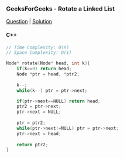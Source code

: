 ### GeeksForGeeks - Rotate a Linked List

[Question](https://practice.geeksforgeeks.org/problems/rotate-a-linked-list/1/)
| [Solution](https://practice.geeksforgeeks.org/viewSol.php?subId=9bdf092d25102b3b073f7ec4abcc3a3b&pid=700023&user=amanguptarkg6)

#### C++
```c++
// Time Complexity: O(n)
// Space Complexity: O(1)

Node* rotate(Node* head, int k){
    if(k==0) return head;
    Node *ptr = head, *ptr2;
    
    k--;
    while(k--) ptr = ptr->next;

    if(ptr->next==NULL) return head;
    ptr2 = ptr->next;
    ptr->next = NULL;
    
    ptr = ptr2;
    while(ptr->next!=NULL) ptr = ptr->next;
    ptr->next = head;
    
    return ptr2;
}
```
